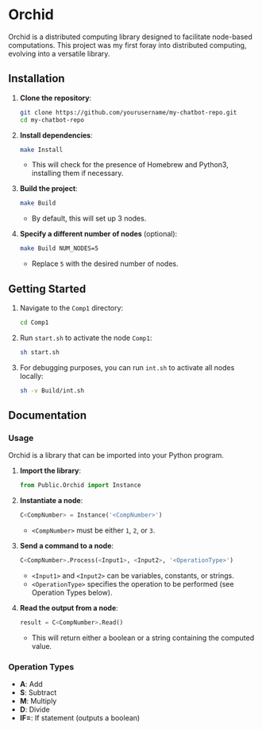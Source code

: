 # Orchid

Orchid is a distributed computing library designed to facilitate node-based computations. This project was my first foray into distributed computing, evolving into a versatile library.

## Installation

1. **Clone the repository**:
    ```sh
    git clone https://github.com/yourusername/my-chatbot-repo.git
    cd my-chatbot-repo
    ```

2. **Install dependencies**:
    ```sh
    make Install
    ```
    - This will check for the presence of Homebrew and Python3, installing them if necessary.

3. **Build the project**:
    ```sh
    make Build
    ```
    - By default, this will set up 3 nodes.

4. **Specify a different number of nodes** (optional):
    ```sh
    make Build NUM_NODES=5
    ```
    - Replace `5` with the desired number of nodes.

## Getting Started

1. Navigate to the `Comp1` directory:
    ```sh
    cd Comp1
    ```

2. Run `start.sh` to activate the node `Comp1`:
    ```sh
    sh start.sh
    ```

3. For debugging purposes, you can run `int.sh` to activate all nodes locally:
    ```sh
    sh -v Build/int.sh
    ```

## Documentation

### Usage

Orchid is a library that can be imported into your Python program.

1. **Import the library**:
    ```python
    from Public.Orchid import Instance
    ```

2. **Instantiate a node**:
    ```python
    C<CompNumber> = Instance('<CompNumber>')
    ```
    - `<CompNumber>` must be either `1`, `2`, or `3`.

3. **Send a command to a node**:
    ```python
    C<CompNumber>.Process(<Input1>, <Input2>, '<OperationType>')
    ```
    - `<Input1>` and `<Input2>` can be variables, constants, or strings.
    - `<OperationType>` specifies the operation to be performed (see Operation Types below).

4. **Read the output from a node**:
    ```python
    result = C<CompNumber>.Read()
    ```
    - This will return either a boolean or a string containing the computed value.

### Operation Types

- **A**: Add
- **S**: Subtract
- **M**: Multiply
- **D**: Divide
- **IF=**: If statement (outputs a boolean)